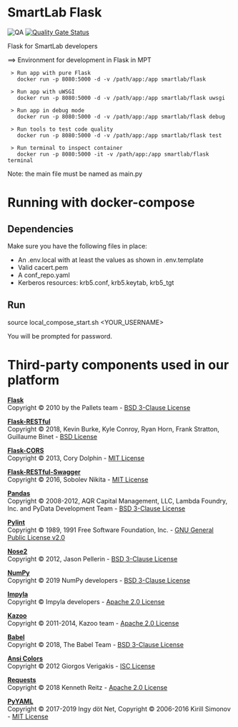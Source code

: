 # SmartLab Flask
![QA](https://github.com/smartlab-br/datahub-api/workflows/QA/badge.svg)
[![Quality Gate Status](https://sonarcloud.io/api/project_badges/measure?project=smartlab-br_datahub-api&metric=alert_status)](https://sonarcloud.io/dashboard?id=smartlab-br_datahub-api)

Flask for SmartLab developers 

==> Environment for development in Flask in MPT

     > Run app with pure Flask
       docker run -p 8080:5000 -d -v /path/app:/app smartlab/flask

     > Run app with uWSGI
       docker run -p 8080:5000 -d -v /path/app:/app smartlab/flask uwsgi

     > Run app in debug mode
       docker run -p 8080:5000 -d -v /path/app:/app smartlab/flask debug

     > Run tools to test code quality
       docker run -p 8080:5000 -d -v /path/app:/app smartlab/flask test

     > Run terminal to inspect container
       docker run -p 8080:5000 -it -v /path/app:/app smartlab/flask terminal

Note: the main file must be named as main.py

# Running with docker-compose

## Dependencies

Make sure you have the following files in place:
- An .env.local with at least the values as shown in .env.template
- Valid cacert.pem
- A conf_repo.yaml
- Kerberos resources: krb5.conf, krb5.keytab, krb5_tgt

## Run
source local_compose_start.sh <YOUR_USERNAME>

You will be prompted for password.

# Third-party components used in our platform

**[Flask](https://github.com/pallets/flask)**\
Copyright © 2010 by the Pallets team - [BSD 3-Clause License](http://flask.pocoo.org/docs/1.0/license)

**[Flask-RESTful](https://flask-restful.readthedocs.io)**\
Copyright © 2018, Kevin Burke, Kyle Conroy, Ryan Horn, Frank Stratton, Guillaume Binet - [BSD License](https://github.com/flask-restful/flask-restful/blob/master/LICENSE)

**[Flask-CORS](https://flask-cors.readthedocs.io)**\
Copyright © 2013, Cory Dolphin - [MIT License](https://github.com/corydolphin/flask-cors/blob/master/LICENSE)

**[Flask-RESTful-Swagger](https://flask-restful-swagger.readthedocs.io/)**\
Copyright © 2016, Sobolev Nikita - [MIT License](https://github.com/andyzt/flask-restful-swagger/blob/master/LICENSE)

**[Pandas](https://pandas.pydata.org)**\
Copyright © 2008-2012, AQR Capital Management, LLC, Lambda Foundry, Inc. and PyData Development Team - [BSD 3-Clause License](http://pandas.pydata.org/pandas-docs/stable/getting_started/overview.html#license)

**[Pylint](https://www.pylint.org)**\
Copyright © 1989, 1991 Free Software Foundation, Inc. - [GNU General Public License v2.0](https://github.com/PyCQA/pylint/blob/master/COPYING)

**[Nose2](https://nose2.readthedocs.io)**\
Copyright © 2012, Jason Pellerin - [BSD 3-Clause License](https://github.com/nose-devs/nose2/blob/master/license.txt)

**[NumPy](https://www.numpy.org)**\
Copyright © 2019 NumPy developers - [BSD 3-Clause License](https://www.numpy.org/license.html)

**[Impyla](https://github.com/cloudera/impyla)**\
Copyright © Impyla developers - [Apache 2.0 License](https://github.com/cloudera/impyla/blob/master/LICENSE.txt)

**[Kazoo](https://kazoo.readthedocs.io)**\
Copyright ©  2011-2014, Kazoo team - [Apache 2.0 License](https://github.com/python-zk/kazoo/blob/master/LICENSE)

**[Babel](http://babel.pocoo.org)**\
Copyright © 2018, The Babel Team - [BSD 3-Clause License](http://babel.pocoo.org/en/latest/license.html)

**[Ansi Colors](https://github.com/jonathaneunice/colors)**\
Copyright © 2012 Giorgos Verigakis - [ISC License](https://github.com/jonathaneunice/colors/blob/master/LICENSE)

**[Requests](http://python-requests.org)**\
Copyright © 2018 Kenneth Reitz - [Apache 2.0 License](https://2.python-requests.org/en/master/user/intro/#requests-license)

**[PyYAML](https://pyyaml.org)**\
Copyright © 2017-2019 Ingy döt Net, Copyright © 2006-2016 Kirill Simonov - [MIT License](https://pyyaml.org/wiki/PyYAML)
